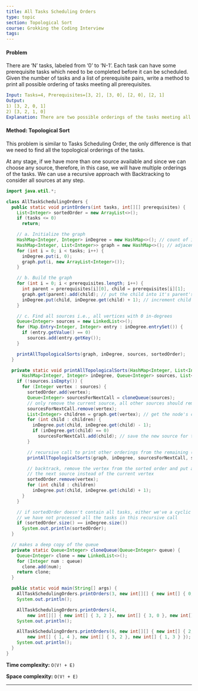 ```yaml
---
title: All Tasks Scheduling Orders
type: topic
section: Topological Sort
course: Grokking the Coding Interview
tags:
---
```

#### Problem
There are ‘N’ tasks, labeled from ‘0’ to ‘N-1’. Each task can have some prerequisite tasks which need to be completed before it can be scheduled. Given the number of tasks and a list of prerequisite pairs, write a method to print all possible ordering of tasks meeting all prerequisites.
```yml
Input: Tasks=4, Prerequisites=[3, 2], [3, 0], [2, 0], [2, 1]
Output: 
1) [3, 2, 0, 1]
2) [3, 2, 1, 0]
Explanation: There are two possible orderings of the tasks meeting all prerequisites.
```

#### Method: Topological Sort
This problem is similar to Tasks Scheduling Order, the only difference is that we need to find all the topological orderings of the tasks.

At any stage, if we have more than one source available and since we can choose any source, therefore, in this case, we will have multiple orderings of the tasks. We can use a recursive approach with Backtracking to consider all sources at any step.
```java
import java.util.*;

class AllTaskSchedulingOrders {
  public static void printOrders(int tasks, int[][] prerequisites) {
    List<Integer> sortedOrder = new ArrayList<>();
    if (tasks <= 0)
      return;

    // a. Initialize the graph
    HashMap<Integer, Integer> inDegree = new HashMap<>(); // count of incoming edges for every vertex
    HashMap<Integer, List<Integer>> graph = new HashMap<>(); // adjacency list graph
    for (int i = 0; i < tasks; i++) {
      inDegree.put(i, 0);
      graph.put(i, new ArrayList<Integer>());
    }

    // b. Build the graph
    for (int i = 0; i < prerequisites.length; i++) {
      int parent = prerequisites[i][0], child = prerequisites[i][1];
      graph.get(parent).add(child); // put the child into it's parent's list
      inDegree.put(child, inDegree.get(child) + 1); // increment child's inDegree
    }

    // c. Find all sources i.e., all vertices with 0 in-degrees
    Queue<Integer> sources = new LinkedList<>();
    for (Map.Entry<Integer, Integer> entry : inDegree.entrySet()) {
      if (entry.getValue() == 0)
        sources.add(entry.getKey());
    }

    printAllTopologicalSorts(graph, inDegree, sources, sortedOrder);
  }

  private static void printAllTopologicalSorts(HashMap<Integer, List<Integer>> graph,
      HashMap<Integer, Integer> inDegree, Queue<Integer> sources, List<Integer> sortedOrder) {
    if (!sources.isEmpty()) {
      for (Integer vertex : sources) {
        sortedOrder.add(vertex);
        Queue<Integer> sourcesForNextCall = cloneQueue(sources);
        // only remove the current source, all other sources should remain in the queue for the next call
        sourcesForNextCall.remove(vertex);
        List<Integer> children = graph.get(vertex); // get the node's children to decrement their in-degrees
        for (int child : children) {
          inDegree.put(child, inDegree.get(child) - 1);
          if (inDegree.get(child) == 0)
            sourcesForNextCall.add(child); // save the new source for the next call
        }

        // recursive call to print other orderings from the remaining (and new) sources
        printAllTopologicalSorts(graph, inDegree, sourcesForNextCall, sortedOrder);

        // backtrack, remove the vertex from the sorted order and put all of its children back to consider 
        // the next source instead of the current vertex
        sortedOrder.remove(vertex);
        for (int child : children)
          inDegree.put(child, inDegree.get(child) + 1);
      }
    }

    // if sortedOrder doesn't contain all tasks, either we've a cyclic dependency between tasks, or 
    // we have not processed all the tasks in this recursive call
    if (sortedOrder.size() == inDegree.size())
      System.out.println(sortedOrder);
  }

  // makes a deep copy of the queue
  private static Queue<Integer> cloneQueue(Queue<Integer> queue) {
    Queue<Integer> clone = new LinkedList<>();
    for (Integer num : queue)
      clone.add(num);
    return clone;
  }

  public static void main(String[] args) {
    AllTaskSchedulingOrders.printOrders(3, new int[][] { new int[] { 0, 1 }, new int[] { 1, 2 } });
    System.out.println();

    AllTaskSchedulingOrders.printOrders(4,
        new int[][] { new int[] { 3, 2 }, new int[] { 3, 0 }, new int[] { 2, 0 }, new int[] { 2, 1 } });
    System.out.println();

    AllTaskSchedulingOrders.printOrders(6, new int[][] { new int[] { 2, 5 }, new int[] { 0, 5 }, new int[] { 0, 4 },
        new int[] { 1, 4 }, new int[] { 3, 2 }, new int[] { 1, 3 } });
    System.out.println();
  }
}
```
**Time complexity:** `O(V! + E)`

**Space complexity:** `O(V! + E)`


---